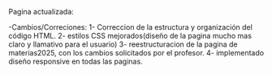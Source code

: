 Pagina actualizada:

-Cambios/Correciones:
1- Correccion de la estructura y organización del código HTML.
2- estilos CSS mejorados(diseño de la pagina mucho mas claro y llamativo para el usuario)
3- reestructuracion de la pagina de materias2025, con los cambios solicitados por el profesor.
4- implementado diseño responsive en todas las paginas.
